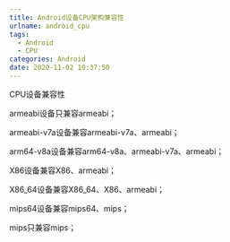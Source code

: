 ```yaml
---
title: Android设备CPU架构兼容性
urlname: android_cpu
tags:
  - Android
  - CPU
categories: Android
date: 2020-11-02 10:37:50
---
```


CPU设备兼容性

<!-- more -->

armeabi设备只兼容armeabi；

armeabi-v7a设备兼容armeabi-v7a、armeabi；

arm64-v8a设备兼容arm64-v8a、armeabi-v7a、armeabi；

X86设备兼容X86、armeabi；

X86_64设备兼容X86_64、X86、armeabi；

mips64设备兼容mips64、mips；

mips只兼容mips；
